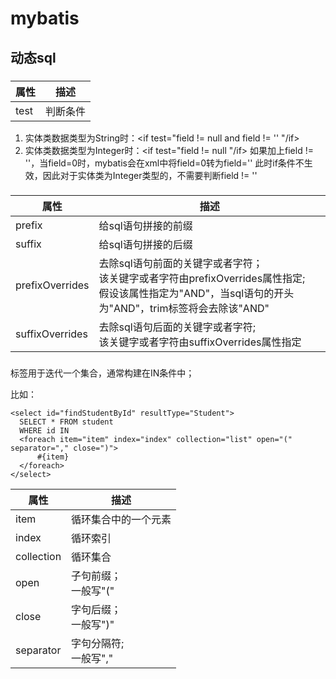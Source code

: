 # mybatis

## 动态sql

### <if/>

| 属性 | 描述     |
| ---- | -------- |
| test | 判断条件 |

1. 实体类数据类型为String时：<if test="field != null and field != '' "/if>
2. 实体类数据类型为Integer时：<if test="field != null "/if> 如果加上field != ''，当field=0时，mybatis会在xml中将field=0转为field='' 此时if条件不生效，因此对于实体类为Integer类型的，不需要判断field != ''

### <trim/>

| 属性 | 描述 |
| ---- | ---- |
|  prefix    |  给sql语句拼接的前缀  |
|suffix|给sql语句拼接的后缀|
|prefixOverrides|去除sql语句前面的关键字或者字符；<br>该关键字或者字符由prefixOverrides属性指定;<br>假设该属性指定为"AND"，当sql语句的开头为"AND"，trim标签将会去除该"AND"|
|suffixOverrides|去除sql语句后面的关键字或者字符;<br>该关键字或者字符由suffixOverrides属性指定|

### <foreach/>

<foreach/>标签用于迭代一个集合，通常构建在IN条件中；

比如：

```mysql
<select id="findStudentById" resultType="Student">
  SELECT * FROM student 
  WHERE id IN
  <foreach item="item" index="index" collection="list" open="(" separator="," close=")">
      #{item}
  </foreach>
</select>
```

| 属性 | 描述 |
| ---- | ---- |
| item | <foreach/>循环集合中的一个元素 |
| index |<foreach/>循环索引|
|collection|<foreach/>循环集合|
|open|<foreach/>子句前缀；<br>一般写"("|
|close|<foreach/>字句后缀；<br>一般写")"|
|separator|<foreach/>字句分隔符;<br>一般写","|
